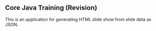 ## Core Java Training (Revision)

This is an application for generating HTML slide show from slide data as JSON.
